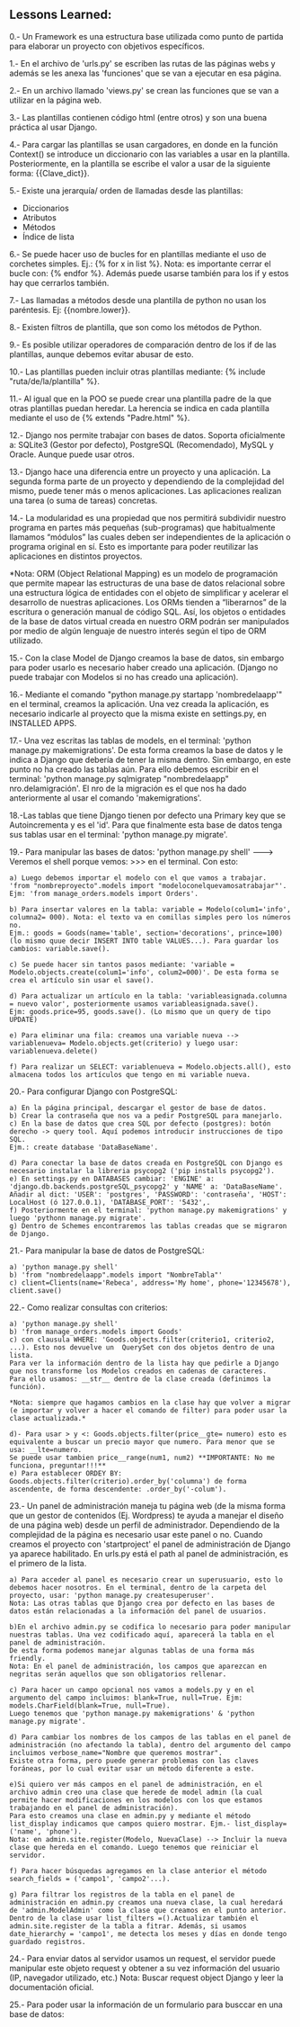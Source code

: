 ## Lessons Learned:

0.- Un Framework es una estructura base utilizada como punto de partida para elaborar un proyecto con objetivos específicos.

1.- En el archivo de 'urls.py' se escriben las rutas de las páginas webs y además se les anexa las 'funciones' que se van a ejecutar en esa página.

2.- En un archivo llamado 'views.py' se crean las funciones que se van a utilizar en la página web.

3.- Las plantillas contienen código html (entre otros) y son una buena práctica al usar Django.

4.- Para cargar las plantillas se usan cargadores, en donde en la función Context() se introduce un diccionario con las variables a usar en la plantilla.
Posteriormente, en la plantilla se escribe el valor a usar de la siguiente forma: {{Clave_dict}}.

5.- Existe una jerarquía/ orden de llamadas desde las plantillas:
    
- Diccionarios
- Atributos
- Métodos
- Índice de lista

6.- Se puede hacer uso de bucles for en plantillas mediante el uso de corchetes simples. Ej.: {% for x in list %}.
Nota: es importante cerrar el bucle con: {% endfor %}. Además puede usarse también para los if y estos hay que cerrarlos también.

7.- Las llamadas a métodos desde una plantilla de python no usan los paréntesis. Ej: {{nombre.lower}}.

8.- Existen filtros de plantilla, que son como los métodos de Python.

9.- Es posible utilizar operadores de comparación dentro de los if de las plantillas, aunque debemos evitar abusar de esto.

10.- Las plantillas pueden incluir otras plantillas mediante: {% include "ruta/de/la/plantilla" %}.

11.- Al igual que en la POO se puede crear una plantilla padre de la que otras plantillas puedan heredar. La herencia se indica en cada 
plantilla mediante el uso de {% extends "Padre.html" %}.

12.- Django nos permite trabajar con bases de datos. Soporta oficialmente a: SQLite3 (Gestor por defecto), PostgreSQL (Recomendado), MySQL y Oracle.
Aunque puede usar otros.

13.- Django hace una diferencia entre un proyecto y una aplicación. La segunda forma parte de un proyecto y dependiendo de la complejidad del mismo,
puede tener más o menos aplicaciones. Las aplicaciones realizan una tarea (o suma de tareas) concretas.

14.- La modularidad es una propiedad que nos permitirá subdividir nuestro programa en partes más pequeñas (sub-programas) que habitualmente 
llamamos “módulos” las cuales deben ser independientes de la aplicación o programa original en sí. Esto es importante para poder reutilizar las aplicaciones en
distintos proyectos.

*Nota: ORM (Object Relational Mapping) es un modelo de programación que permite mapear las estructuras de una base de datos relacional sobre una estructura lógica de entidades con el objeto de simplificar y acelerar el desarrollo de nuestras aplicaciones.
Los ORMs tienden a “liberarnos” de la escritura o generación manual de código SQL. Así, los objetos o entidades de la base de datos virtual creada en nuestro ORM podrán ser manipulados por medio de algún lenguaje de nuestro interés según el tipo de ORM utilizado.

15.- Con la clase Model de Django creamos la base de datos, sin embargo para poder usarlo es necesario haber creado una aplicación.
(Django no puede trabajar con Modelos si no has creado una aplicación).

16.- Mediante el comando "python manage.py startapp 'nombredelaapp'" en el terminal, creamos la aplicación. Una vez creada la aplicación,
es necesario indicarle al proyecto que la misma existe en settings.py, en INSTALLED APPS.

17.- Una vez escritas las tablas de models, en el terminal: 'python manage.py makemigrations'. De esta forma creamos la base de datos y le indica a Django que debería de tener la misma dentro.
Sin embargo, en este punto no ha creado las tablas aún. Para ello debemos escribir en el terminal: 'python manage.py sqlmigratep "nombredelaapp" nro.delamigración'. El nro de la migración es el que nos ha dado anteriormente al usar
el comando 'makemigrations'.

18.-Las tablas que tiene Django tienen por defecto una Primary key que se Autoincrementa y es el 'id'. Para que finalmente esta base de datos tenga sus tablas usar en el terminal: 'python manage.py migrate'.

19.- Para manipular las bases de datos: 'python manage.py shell' ---> Veremos el shell porque vemos: >>> en el terminal. Con esto:

    a) Luego debemos importar el modelo con el que vamos a trabajar.
    'from "nombreproyecto".models import "modeloconelquevamosatrabajar"'. Ejm: 'from manage_orders.models import Orders'.

    b) Para insertar valores en la tabla: variable = Modelo(colum1='info', columna2= 000). Nota: el texto va en comillas simples pero los números no.
    Ejm.: goods = Goods(name='table', section='decorations', prince=100) (lo mismo quue decir INSERT INTO table VALUES...). Para guardar los cambios: variable.save().

    c) Se puede hacer sin tantos pasos mediante: 'variable = Modelo.objects.create(colum1='info', colum2=000)'. De esta forma se crea el artículo sin usar el save().

    d) Para actualizar un artículo en la tabla: 'variableasignada.columna = nuevo valor', posteriormente usamos variableasignada.save().
    Ejm: goods.price=95, goods.save(). (Lo mismo que un query de tipo UPDATE)
    
    e) Para eliminar una fila: creamos una variable nueva --> variablenueva= Modelo.objects.get(criterio) y luego usar: variablenueva.delete()
    
    f) Para realizar un SELECT: variablenueva = Modelo.objects.all(), esto almacena todos los artículos que tengo en mi variable nueva.
    
20.- Para configurar Django con PostgreSQL:

    a) En la página principal, descargar el gestor de base de datos.
    b) Crear la contraseña que nos va a pedir PostgreSQL para manejarlo.
    c) En la base de datos que crea SQL por defecto (postgres): botón derecho -> query tool. Aquí podemos introducir instrucciones de tipo SQL.
    Ejm.: create database 'DataBaseName'.
    
    d) Para conectar la base de datos creada en PostgreSQL con Django es necesario instalar la libreria psycopg2 ('pip installs psycopg2').
    e) En settings.py en DATABASES cambiar: 'ENGINE' a: 'django.db.backends.postgreSQL_psycopg2' y 'NAME' a: 'DataBaseName'.
    Añadir al dict: 'USER': 'postgres', 'PASSWORD': 'contraseña', 'HOST': LocalHost (ó 127.0.0.1), 'DATABASE_PORT': '5432',.
    f) Posteriormente en el terminal: 'python manage.py makemigrations' y luego 'pythonn manage.py migrate'.
    g) Dentro de Schemes encontraremos las tablas creadas que se migraron de Django.

21.- Para manipular la base de datos de PostgreSQL:

    a) 'python manage.py shell'
    b) 'from "nombredelaapp".models import "NombreTabla"'
    c) client=Clients(name='Rebeca', address='My home', phone='12345678'), client.save()

22.- Como realizar consultas con criterios:
    
    a) 'python manage.py shell'
    b) 'from manage_orders.models import Goods'
    c) con clausula WHERE: 'Goods.objects.filter(criterio1, criterio2, ...). Esto nos devuelve un  QuerySet con dos objetos dentro de una lista.
    Para ver la información dentro de la lista hay que pedirle a Django que nos transforme los Modelos creados en cadenas de caracteres. 
    Para ello usamos: __str__ dentro de la clase creada (definimos la función).
    
    *Nota: siempre que hagamos cambios en la clase hay que volver a migrar (e importar y volver a hacer el comando de filter) para poder usar la clase actualizada.*
    
    d)- Para usar > y <: Goods.objects.filter(price__gte= numero) esto es equivalente a buscar un precio mayor que numero. Para menor que se usa: __lte=numero.
    Se puede usar tambien price__range(num1, num2) **IMPORTANTE: No me funciona, preguntar!!!**
    e) Para establecer ORDEY BY: Goods.objects.filter(criterio).order_by('columna') de forma ascendente, de forma descendente: .order_by('-colum').

23.- Un panel de administración maneja tu página web (de la misma forma que un gestor de contenidos (Ej. Wordpress) te ayuda a manejar el diseño de una página web)
desde un perfil de administrador. Dependiendo de la complejidad de la página es necesario usar este panel o no. Cuando creamos el proyecto con 'startproject' el panel de administración
de Django ya aparece habilitado. En urls.py está el path al panel de administración, es el primero de la lista.

    a) Para acceder al panel es necesario crear un superusuario, esto lo debemos hacer nosotros. En el terminal, dentro de la carpeta del proyecto, usar: 'python manage.py createsuperuser'.
    Nota: Las otras tablas que Django crea por defecto en las bases de datos están relacionadas a la información del panel de usuarios.

    b)En el archivo admin.py se codifica lo necesario para poder manipular nuestras tablas. Una vez codificado aquí, aparecerá la tabla en el panel de administración.
    De esta forma podemos manejar algunas tablas de una forma más friendly. 
    Nota: En el panel de administración, los campos que aparezcan en negritas serán aquellos que son obligatorios rellenar.

    c) Para hacer un campo opcional nos vamos a models.py y en el argumento del campo incluimos: blank=True, null=True. Ejm: models.CharField(blank=True, null=True).
    Luego tenemos que 'python manage.py makemigrations' & 'python manage.py migrate'.

    d) Para cambiar los nombres de los campos de las tablas en el panel de administración (no afectando la tabla), dentro del argumento del campo incluimos verbose_name="Nombre que queremos mostrar".
    Existe otra forma, pero puede generar problemas con las claves foráneas, por lo cual evitar usar un método diferente a este. 

    e)Si quiero ver más campos en el panel de administración, en el archivo admin creo una clase que herede de model admin (la cual permite hacer modificaciones en los modelos con los que estamos trabajando en el panel de administración).
    Para esto creamos una clase en admin.py y mediante el método list_display indicamos que campos quiero mostrar. Ejm.- list_display=('name', 'phone').
    Nota: en admin.site.register(Modelo, NuevaClase) --> Incluir la nueva clase que hereda en el comando. Luego tenemos que reiniciar el servidor.

    f) Para hacer búsquedas agregamos en la clase anterior el método search_fields = ('campo1', 'campo2'...).

    g) Para filtrar los registros de la tabla en el panel de administración en admin.py creamos una nueva clase, la cual heredará de 'admin.ModelAdmin' como la clase que creamos en el punto anterior.
    Dentro de la clase usar list_filters =().Actualizar también el admin.site.register de la tabla a fitrar. Además, si usamos date_hierarchy = 'campo1', me detecta los meses y días en donde tengo guardado registros.

24.- Para enviar datos al servidor usamos un request, el servidor puede manipular este objeto request y obtener a su vez información del usuario (IP, navegador utilizado, etc.)
Nota: Buscar request object Django y leer la documentación oficial.

25.- Para poder usar la información de un formulario para busccar en una base de datos: